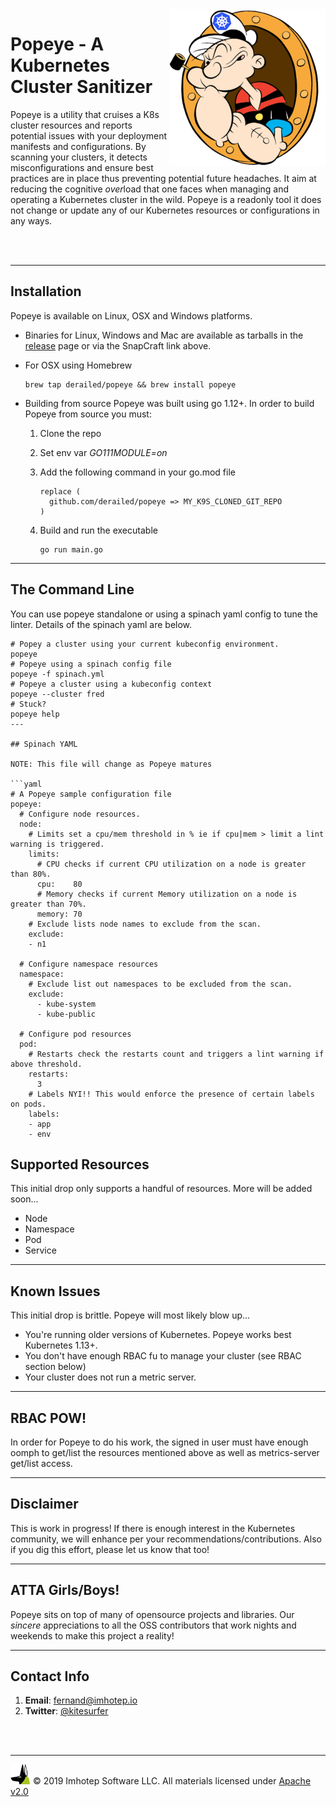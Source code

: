 <img src="assets/popeye_boat.png" align="right" width="250" heigh="auto">

# Popeye - A Kubernetes Cluster Sanitizer

Popeye is a utility that cruises a K8s cluster resources and reports potential
issues with your deployment manifests and configurations. By scanning your
clusters, it detects misconfigurations and ensure best practices are in place thus
preventing potential future headaches. It aim at reducing the cognitive *over*load
that one faces when managing and operating a Kubernetes cluster in the wild. Popeye
is a readonly tool it does not change or update any of our Kubernetes resources or
configurations in any ways.

<br/>
<br/>

---

## Installation

Popeye is available on Linux, OSX and Windows platforms.

* Binaries for Linux, Windows and Mac are available as tarballs in the [release](https://github.com/derailed/popeye/releases) page or via the SnapCraft link above.

* For OSX using Homebrew

   ```shell
   brew tap derailed/popeye && brew install popeye
   ```

* Building from source
   Popeye was built using go 1.12+. In order to build Popeye from source you must:
   1. Clone the repo
   2. Set env var *GO111MODULE=on*
   3. Add the following command in your go.mod file

      ```text
      replace (
        github.com/derailed/popeye => MY_K9S_CLONED_GIT_REPO
      )
      ```

   4. Build and run the executable

        ```shell
        go run main.go
        ```

---

## The Command Line

You can use popeye standalone or using a spinach yaml config to tune the linter.
Details of the spinach yaml are below.

```shell
# Popey a cluster using your current kubeconfig environment.
popeye
# Popeye using a spinach config file
popeye -f spinach.yml
# Popeye a cluster using a kubeconfig context
popeye --cluster fred
# Stuck?
popeye help
---

## Spinach YAML

NOTE: This file will change as Popeye matures

```yaml
# A Popeye sample configuration file
popeye:
  # Configure node resources.
  node:
    # Limits set a cpu/mem threshold in % ie if cpu|mem > limit a lint warning is triggered.
    limits:
      # CPU checks if current CPU utilization on a node is greater than 80%.
      cpu:    80
      # Memory checks if current Memory utilization on a node is greater than 70%.
      memory: 70
    # Exclude lists node names to exclude from the scan.
    exclude:
    - n1

  # Configure namespace resources
  namespace:
    # Exclude list out namespaces to be excluded from the scan.
    exclude:
      - kube-system
      - kube-public

  # Configure pod resources
  pod:
    # Restarts check the restarts count and triggers a lint warning if above threshold.
    restarts:
      3
    # Labels NYI!! This would enforce the presence of certain labels on pods.
    labels:
    - app
    - env
```

## Supported Resources

This initial drop only supports a handful of resources. More will be added soon...

* Node
* Namespace
* Pod
* Service

---

## Known Issues

This initial drop is brittle. Popeye will most likely blow up...

* You're running older versions of Kubernetes. Popeye works best Kubernetes 1.13+.
* You don't have enough RBAC fu to manage your cluster (see RBAC section below)
* Your cluster does not run a metric server.

---

## RBAC POW!

In order for Popeye to do his work, the signed in user must have enough oomph to
get/list the resources mentioned above as well as metrics-server get/list access.

---

## Disclaimer

This is work in progress! If there is enough interest in the Kubernetes
community, we will enhance per your recommendations/contributions. Also if you
dig this effort, please let us know that too!

---

## ATTA Girls/Boys!

Popeye sits on top of many of opensource projects and libraries. Our *sincere*
appreciations to all the OSS contributors that work nights and weekends
to make this project a reality!


---

## Contact Info

1. **Email**:   fernand@imhotep.io
2. **Twitter**: [@kitesurfer](https://twitter.com/kitesurfer?lang=en)


<br/>
<br/>

---

<img src="assets/imhotep_logo.png" width="32" height="auto"/> © 2019 Imhotep Software LLC.
All materials licensed under [Apache v2.0](http://www.apache.org/licenses/LICENSE-2.0)
